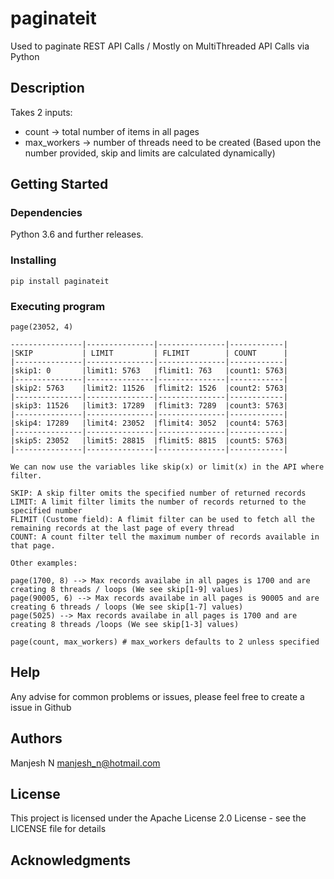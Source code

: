 
# paginateit

Used to paginate REST API Calls / Mostly on MultiThreaded API Calls via Python

## Description

Takes 2 inputs:
* count -> total number of items in all pages
* max_workers -> number of threads need to be created (Based upon the number provided, skip and limits are calculated dynamically)

## Getting Started

### Dependencies
Python 3.6 and further releases.

### Installing

```
pip install paginateit
```

### Executing program
```
page(23052, 4)

----------------|---------------|---------------|------------|
|SKIP           | LIMIT         | FLIMIT        | COUNT      |
|---------------|---------------|---------------|------------|
|skip1: 0       |limit1: 5763	|flimit1: 763	|count1: 5763|
|---------------|---------------|---------------|------------|
|skip2: 5763	|limit2: 11526	|flimit2: 1526	|count2: 5763|
|---------------|---------------|---------------|------------|
|skip3: 11526	|limit3: 17289	|flimit3: 7289	|count3: 5763|
|---------------|---------------|---------------|------------|
|skip4: 17289	|limit4: 23052	|flimit4: 3052	|count4: 5763|
|---------------|---------------|---------------|------------|
|skip5: 23052	|limit5: 28815	|flimit5: 8815	|count5: 5763|
|---------------|---------------|---------------|------------|

We can now use the variables like skip(x) or limit(x) in the API where filter.

SKIP: A skip filter omits the specified number of returned records
LIMIT: A limit filter limits the number of records returned to the specified number
FLIMIT (Custome field): A flimit filter can be used to fetch all the remaining records at the last page of every thread
COUNT: A count filter tell the maximum number of records available in that page.

Other examples:

page(1700, 8) --> Max records availabe in all pages is 1700 and are creating 8 threads / loops (We see skip[1-9] values)
page(90005, 6) --> Max records availabe in all pages is 90005 and are creating 6 threads / loops (We see skip[1-7] values)
page(5025) --> Max records availabe in all pages is 1700 and are creating 8 threads /loops (We see skip[1-3] values)

page(count, max_workers) # max_workers defaults to 2 unless specified

```

## Help

Any advise for common problems or issues, please feel free to create a issue in Github

## Authors

Manjesh N
[manjesh_n@hotmail.com](mailto:manjesh_n@hotmail.com)


## License

This project is licensed under the Apache License 2.0 License - see the LICENSE file for details

## Acknowledgments